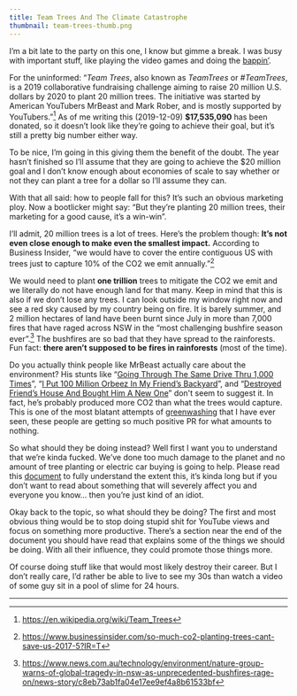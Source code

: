 ```yaml
---
title: Team Trees And The Climate Catastrophe
thumbnail: team-trees-thumb.png
---
```


I’m a bit late to the party on this one, I know but gimme a break. I was busy with important stuff, like playing the video games and doing the [bappin’](https://www.youtube.com/watch?v=BwSUjLQvYnw).

For the uninformed: “_Team Trees_, also known as _TeamTrees_ or _#TeamTrees_, is a 2019 collaborative fundraising challenge aiming to raise 20 million U.S. dollars by 2020 to plant 20 million trees. The initiative was started by American YouTubers MrBeast and Mark Rober, and is mostly supported by YouTubers.”[^1] As of me writing this (2019-12-09) **$17,535,090** has been donated, so it doesn’t look like they’re going to achieve their goal, but it’s still a pretty big number either way.

To be nice, I’m going in this giving them the benefit of the doubt. The year hasn’t finished so I’ll assume that they are going to achieve the $20 million goal and I don’t know enough about economies of scale to say whether or not they can plant a tree for a dollar so I’ll assume they can.

With that all said: how to people fall for this? It’s such an obvious marketing ploy. Now a bootlicker might say: “But they’re planting 20 million trees, their marketing for a good cause, it’s a win-win”.

I’ll admit, 20 million trees is a lot of trees. Here’s the problem though: **It’s not even close enough to make even the smallest impact.** According to Business Insider, “we would have to cover the entire contiguous US with trees just to capture 10% of the CO2 we emit annually.”[^2]

We would need to plant **one trillion** trees to mitigate the CO2 we emit and we literally do not have enough land for that many. Keep in mind that this is also if we don’t lose any trees. I can look outside my window right now and see a red sky caused by my country being on fire. It is barely summer, and 2 million hectares of land have been burnt since July in more than 7,000 fires that have raged across NSW in the “most challenging bushfire season ever”.[^3] The bushfires are so bad that they have spread to the rainforests. Fun fact: **there aren’t supposed to be fires in rainforests** (most of the time).

Do you actually think people like MrBeast actually care about the environment? His stunts like “[Going Through The Same Drive Thru 1,000 Times](https://www.youtube.com/watch?v=QxGVgXf_LNk)”, “[I Put 100 Million Orbeez In My Friend’s Backyard](https://www.youtube.com/watch?v=3TflpIllQHY)”, and “[Destroyed Friend’s House And Bought Him A New One](https://www.youtube.com/watch?v=VqnQ-0q2gb4)” don't seem to suggest it. In fact, he’s probably produced more CO2 than what the trees would capture. This is one of the most blatant attempts of [greenwashing](https://en.wikipedia.org/wiki/Greenwashing) that I have ever seen, these people are getting so much positive PR for what amounts to nothing.

So what should they be doing instead? Well first I want you to understand that we’re kinda fucked. We’ve done too much damage to the planet and no amount of tree planting or electric car buying is going to help. Please read this [document](https://docs.google.com/document/d/13hjFQnyRHfQiSZ2fHD4jjvudaPOR99WwZHwdImylD_4/edit) to fully understand the extent this, it’s kinda long but if you don’t want to read about something that will severely affect you and everyone you know… then you’re just kind of an idiot.

Okay back to the topic, so what should they be doing? The first and most obvious thing would be to stop doing stupid shit for YouTube views and focus on something more productive. There’s a section near the end of the document you should have read that explains some of the things we should be doing. With all their influence, they could promote those things more.

Of course doing stuff like that would most likely destroy their career. But I don’t really care, I’d rather be able to live to see my 30s than watch a video of some guy sit in a pool of slime for 24 hours.

---

[^1]: https://en.wikipedia.org/wiki/Team_Trees

[^2]: https://www.businessinsider.com/so-much-co2-planting-trees-cant-save-us-2017-5?IR=T

[^3]: https://www.news.com.au/technology/environment/nature-group-warns-of-global-tragedy-in-nsw-as-unprecedented-bushfires-rage-on/news-story/c8eb73ab1fa04e17ee9ef4a8b61533bf
